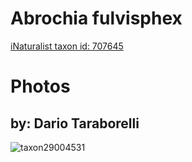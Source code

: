 
Abrochia fulvisphex
===================
  
[iNaturalist taxon id: 707645](https://www.inaturalist.org/taxa/707645)
# Photos

## by: Dario Taraborelli
  
![taxon29004531](https://inaturalist-open-data.s3.amazonaws.com/photos/32073692/medium.jpg)